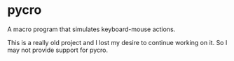 # pycro
A macro program that simulates keyboard-mouse actions.  

This is a really old project and I lost my desire to continue working on it. So I may not provide support for pycro.
